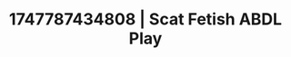 ---
categories:
- Fantasy surrender
- Gangbang fantasy
- Cosmic sensuality
- NSFW AI art
- Erotic dance
image: /assets/images/1747787434808.jpg
layout: post
seo:
  description: Featured content with high-quality Scat Fetish, ABDL Play. HD images
    available.
  keywords: Scat Fetish, ABDL Play
  og_image: /assets/images/1747787434808.jpg
  schema_type: VisualArtwork
tags:
- ABDL Play
- Scat Fetish
- '#1747787434808'
title: 1747787434808 | Scat Fetish ABDL Play
---